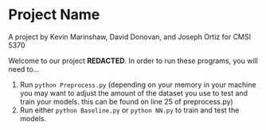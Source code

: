 # Project Name

A project by Kevin Marinshaw, David Donovan, and Joseph Ortiz for CMSI 5370

Welcome to our project **REDACTED**. In order to run these programs, you will need to...

1. Run `python Preprocess.py` (depending on your memory in your machine you may want to adjust the amount of the dataset you use to test and train your models. this can be found on line 25 of preprocess.py)
2. Run either `python Baseline.py` or `python NN.py` to train and test the models.
